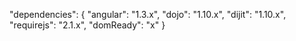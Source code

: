 "dependencies": {
    "angular": "1.3.x",
    "dojo": "1.10.x",
    "dijit": "1.10.x",
    "requirejs": "2.1.x",
    "domReady": "x"
}